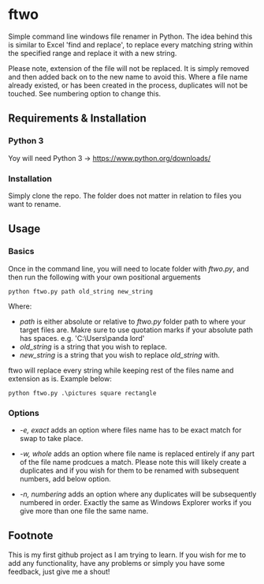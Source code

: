 # ftwo
Simple command line windows file renamer in Python. The idea behind this is similar to Excel 'find and replace', to replace every matching string within the specified range and replace it with a new string.

Please note, extension of the file will not be replaced. It is simply removed and then added back on to the new name to avoid this.
Where a file name already existed, or has been created in the process, duplicates will not be touched. See numbering option to change this.

## Requirements & Installation
### Python 3
Yoy will need Python 3 -> <https://www.python.org/downloads/>

### Installation
Simply clone the repo. The folder does not matter in relation to files you want to rename.

## Usage
### Basics
Once in the command line, you will need to locate folder with *ftwo.py*, and then run the following with your own positional arguements

`python ftwo.py path old_string new_string`

Where:
* *path* is either absolute or relative to *ftwo.py* folder path to where your target files are. Makre sure to use quotation marks if your absolute path has spaces. e.g. 'C:\Users\panda lord\'
* *old_string* is a string that you wish to replace.
* *new_string* is a string that you wish to replace *old_string* with.

ftwo will replace every string while keeping rest of the files name and extension as is.
Example below:

`python ftwo.py .\pictures square rectangle`

### Options


* *-e, exact* adds an option where files name has to be exact match for swap to take place.

* *-w, whole* adds an option where file name is replaced entirely if any part of the file name prodcues a match. Please note this will likely create a duplicates and if you wish for them to be renamed with subsequent numbers, add below option.

* *-n, numbering* adds an option where any duplicates will be subsequently numbered in order. Exactly the same as Windows Explorer works if you give more than one file the same name.

## Footnote
This is my first github project as I am trying to learn. If you wish for me to add any functionality, have any problems or simply you have some feedback, just give me a shout!